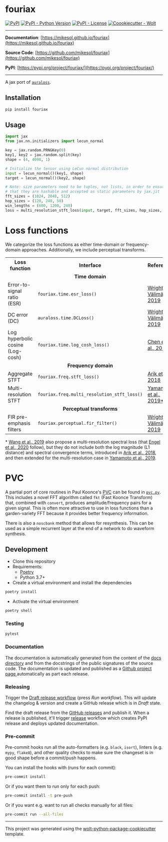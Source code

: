 # fouriax

[![PyPI](https://img.shields.io/pypi/v/fouriax?style=flat-square)](https://pypi.python.org/pypi/fouriax/)
[![PyPI - Python Version](https://img.shields.io/pypi/pyversions/fouriax?style=flat-square)](https://pypi.python.org/pypi/fouriax/)
[![PyPI - License](https://img.shields.io/pypi/l/fouriax?style=flat-square)](https://pypi.python.org/pypi/fouriax/)
[![Coookiecutter - Wolt](https://img.shields.io/badge/cookiecutter-Wolt-00c2e8?style=flat-square&logo=cookiecutter&logoColor=D4AA00&link=https://github.com/woltapp/wolt-python-package-cookiecutter)](https://github.com/woltapp/wolt-python-package-cookiecutter)


---

**Documentation**: [https://mikesol.github.io/fouriax](https://mikesol.github.io/fouriax)

**Source Code**: [https://github.com/mikesol/fouriax](https://github.com/mikesol/fouriax)

**PyPI**: [https://pypi.org/project/fouriax/](https://pypi.org/project/fouriax/)

---

A jax port of [`auraloss`](https://github.com/csteinmetz1/auraloss).

## Installation

```sh
pip install fouriax
```

## Usage

```python
import jax
from jax.nn.initializers import lecun_normal

key = jax.random.PRNGKey(0)
key1, key2 = jax.random.split(key)
shape = (4, 4098, 1)

# Initialize the tensor using LeCun normal distribution
input = lecun_normal()(key1, shape)
target = lecun_normal()(key2, shape)

# Note: size parameters need to be tuples, not lists, in order to ensure
# that they are hashable and accepted as static parameters by jax.jit
fft_sizes = (1024, 2048, 512)
hop_sizes = (120, 240, 50)
win_lengths = (600, 1200, 240)
loss = multi_resolution_stft_loss(input, target, fft_sizes, hop_sizes, win_lengths)
```


# Loss functions

We categorize the loss functions as either time-domain or frequency-domain approaches.
Additionally, we include perceptual transforms.

<table>
    <tr>
        <th>Loss function</th>
        <th>Interface</th>
        <th>Reference</th>
    </tr>
    <tr>
        <td colspan="3" align="center"><b>Time domain</b></td>
    </tr>
    <tr>
        <td>Error-to-signal ratio (ESR)</td>
        <td><code>fouriax.time.esr_loss()</code></td>
        <td><a href=https://arxiv.org/abs/1911.08922>Wright & Välimäki, 2019</a></td>
    </tr>
    <tr>
        <td>DC error (DC)</td>
        <td><code>auraloss.time.DCLoss()</code></td>
        <td><a href=https://arxiv.org/abs/1911.08922>Wright & Välimäki, 2019</a></td>
    </tr>
    <tr>
        <td>Log hyperbolic cosine (Log-cosh)</td>
        <td><code>fouriax.time.log_cosh_loss()</code></td>
        <td><a href=https://openreview.net/forum?id=rkglvsC9Ym>Chen et al., 2019</a></td>
    </tr>
    <tr>
        <td colspan="3" align="center"><b>Frequency domain</b></td>
    </tr>
    <tr>
        <td>Aggregate STFT</td>
        <td><code>fouriax.freq.stft_loss()</code></td>
        <td><a href=https://arxiv.org/abs/1808.06719>Arik et al., 2018</a></td>
    </tr>
    <tr>
        <td>Multi-resolution STFT</td>
        <td><code>fouriax.freq.multi_resolution_stft_loss()</code></td>
        <td><a href=https://arxiv.org/abs/1910.11480>Yamamoto et al., 2019*</a></td>
    </tr>
    <tr>
        <td colspan="3" align="center"><b>Perceptual transforms</b></td>
    </tr>
    <tr>
        <td>FIR pre-emphasis filters</td>
        <td><code>fouriax.perceptual.fir_filter()</code></td>
        <td><a href=https://arxiv.org/abs/1911.08922>Wright & Välimäki, 2019</a></td>
    </tr>
</table>

\* [Wang et al., 2019](https://arxiv.org/abs/1904.12088) also propose a multi-resolution spectral loss (that [Engel et al., 2020](https://arxiv.org/abs/2001.04643) follow),
but they do not include both the log magnitude (L1 distance) and spectral convergence terms, introduced in [Arik et al., 2018](https://arxiv.org/abs/1808.0671), and then extended for the multi-resolution case in [Yamamoto et al., 2019](https://arxiv.org/abs/1910.11480).


# PVC

A partial port of core routines in Paul Koonce's [PVC](https://www.cs.princeton.edu/courses/archive/spr99/cs325/koonce.html) can be found in [`pvc.py`](./src/fouriax/pvc.py). This includes a novel FFT algorithm called `fkt` (Fast Koonce Transform) that, combined with `convert`, produces amplitude/frequency pairs for a given signal. This is often more attractive to use in loss functions than a garden-variety FFT because it provides better frequency information.

There is also a `noscbank` method that allows for resynthesis. This can be used as a simple recurrent layer at the end of a network to do waveform synthesis.

## Development

* Clone this repository
* Requirements:
  * [Poetry](https://python-poetry.org/)
  * Python 3.7+
* Create a virtual environment and install the dependencies

```sh
poetry install
```

* Activate the virtual environment

```sh
poetry shell
```

### Testing

```sh
pytest
```

### Documentation

The documentation is automatically generated from the content of the [docs directory](./docs) and from the docstrings
 of the public signatures of the source code. The documentation is updated and published as a [Github project page
 ](https://pages.github.com/) automatically as part each release.

### Releasing

Trigger the [Draft release workflow](https://github.com/mikesol/fouriax/actions/workflows/draft_release.yml)
(press _Run workflow_). This will update the changelog & version and create a GitHub release which is in _Draft_ state.

Find the draft release from the
[GitHub releases](https://github.com/mikesol/fouriax/releases) and publish it. When
 a release is published, it'll trigger [release](https://github.com/mikesol/fouriax/blob/master/.github/workflows/release.yml) workflow which creates PyPI
 release and deploys updated documentation.

### Pre-commit

Pre-commit hooks run all the auto-formatters (e.g. `black`, `isort`), linters (e.g. `mypy`, `flake8`), and other quality
 checks to make sure the changeset is in good shape before a commit/push happens.

You can install the hooks with (runs for each commit):

```sh
pre-commit install
```

Or if you want them to run only for each push:

```sh
pre-commit install -t pre-push
```

Or if you want e.g. want to run all checks manually for all files:

```sh
pre-commit run --all-files
```

---

This project was generated using the [wolt-python-package-cookiecutter](https://github.com/woltapp/wolt-python-package-cookiecutter) template.
